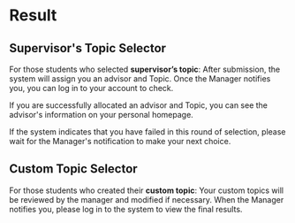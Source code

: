 # Result

## Supervisor's Topic Selector

For those students who selected **supervisor’s topic**: After submission, the system will assign you an advisor and
Topic.
Once the Manager notifies you, you can log in to your account to check.

If you are successfully allocated an advisor and
Topic, you can see the advisor's information on your personal homepage.

If the system indicates that you have failed in
this round of selection, please wait for the Manager's notification to make your next choice.

## Custom Topic Selector

For those students who created their **custom topic**: Your custom topics will be reviewed by the manager and modified if
necessary. When the Manager notifies you, please log in to the system to view the final results.